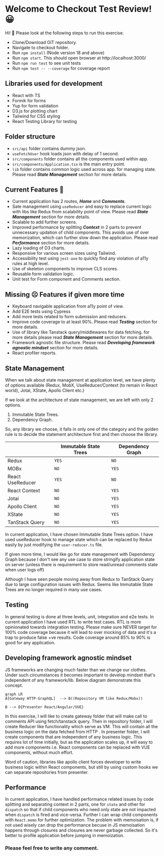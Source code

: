 # Welcome to Checkout Test Review! 😀

Hi! 👋 Please look at the following steps to run this exercise.
- Clone/Download GIT repository.
- Navigate to checkout folder.
- Run `npm install` (Node version 18 and above)
- Run `npm start`. This should open browser at http://localhost:3000/
- Run `npm run test` to see unit tests
- Run `npm test -- --coverage` for coverage report

## Libraries used for development
- React with TS
- Formik for forms
- Yup for form validation
- D3.js for plotting chart
- Tailwind for CSS styling
- React Testing Library for testing

##	Folder structure
- `src/api` folder contains dummy json.
- `useFetchUser` hook loads json with delay of 1 second.
- `src/components` folder contains all the components used within app.
- `src/components/Application.tsx` is the main entry point.
- `lib` folder contains common logic used across app. for managing state. Please read ***State Management*** section for more details.

## Current Features 🤗
- Current application has 2 routes, ***Home*** and ***Comments***.
- Sate management using  `useReducer` and easy to replace current logic with libs like Redux from scalability point of view. Please read ***State Management*** section for more details.
- Scalable to add further screens.
- Improved performance by splitting ***Context*** in 2 parts to prevent unnecessary updation of child components. This avoids use of over memorization, which can further slow down the application. Please read ***Performance*** section for more details.
- Lazy loading of D3 charts.
- Responsive for various screen sizes using Tailwind.
- Accessibility test using `jest-axe` to quickly find any violation of a11y rules at high level.
- Use of skeleton components to improve CLS scores.
- Reusable form validation logic. 
- Unit test for Form component and Comments section.


## Missing ☹️ Features if given more time 
- Keyboard navigable application from a11y point of view.
- Add E2E tests using Cypress
- Add more tests related to form submission and reducers.
- Improve code coverage to at least 90%. Please read ***Testing*** section for more details.
- Use of library like Tanstack query/middlewares for data fetching. for more details please read ***State Management*** section for more details.
- Framework agnostic file structure. Please read ***Developing framework agnostic mindset*** section for more details.
- React profiler reports.

## State Management
When we talk about state management at application level, we have plenty of options available (Redux, MobX, UseReducer/Context (to remain in React world), Jotai, XState, Apollo Client etc.)

If we look at the architecture of state management, we are left with only 2 options.

1) Immutable State Trees.
2) Dependency Graph.

So, any library we choose, it falls in only one of the category and the golden rule is to decide the statement architecture first and then choose the library.

|                |Immutable State Trees                         |Dependency Graph                        |
|----------------|-------------------------------|-----------------------------|
|Redux|`YES`            |`NO`            |
|MOBx         |`NO`            |`YES`            |
|React UseReducer          |`YES`|`NO`|
|React Context          |`NO`|`YES`|
|Jotai          |`NO`|`YES`|
|Apollo Client          |`NO`|`YES`|
|XState          |`NO`|`YES`|
|TanStack Query          |`NO`|`YES`|

In current application, I have chosen Immutable State Trees option. I have used useReducer hook to manage state which can be replaced by Redux easily by just modifying the `user-reducer.ts` file.

If given more time, I would like go for state management with Dependency Graph because I don't see any use case to store stringify application state on server (unless there is requirement to store read/unread comments state when user logs off)


Although I have seen people moving away from Redux to TanStack Query due to large configuration issues with Redux. Seems like Immutable State Trees are no longer required in many use cases. 

## Testing
In general testing is done at three levels, unit, integration and e2e tests. In current application I have used RTL to write test cases. RTL is more opinionated towards integration testing. Please make sure NEVER target for 100% code coverage because it will lead to over mocking of data and it's a trap to produce false +ve results. Code coverage around 85% to 90% is good for any application.

## Developing framework agnostic mindset
JS frameworks are changing much faster than we change our clothes. Under such circumstances it becomes important to develop mindset that's independent of any framework/lib. 
Below diagram demonstrate this concept.

```mermaid
graph LR
A[Gateway HTTP-GraphQL]  --> B((Repository VM like Redux/Mobx))

B --> D{Presenter React/Angular/VUE}

```
In this exercise, I will like to create gateway folder that will make call to comments API using fetch/tanstack query. Then in repository folder, I will create Reducer like functionality which serve as VM. This will contain all the business logic on the data fetched from HTTP . In presenter folder, I will create components that are independent of any business logic. This requires lot of time initially, but as the application scales up, it will easy to add more components i.e. React components can be replaced with VUE components, without much effort.

Word of caution, libraries like apollo client forces developer to write business logic within React components, but still by using custom hooks we can separate repositories from presenter. 

## Performance
In current application, I have handled performance related issues by code splitting and separating context in 2 parts, one for `state` and other for `dispatch` so that if child components who need only state are not impacted when `dispatch` is fired and vice-versa. Further I can wrap child components with `React.memo` for further optimization. The problem with memoisation is, if not used wisely can drop the performance becuse in JS memoisation happens through closures and closures are never garbage collected. So it's better to profile application before jumping in memoization.

### Please feel free to write any comment.


